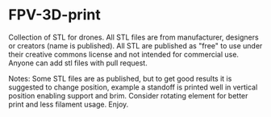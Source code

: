 # FPV-3D-print
Collection of STL for drones. All STL files are from manufacturer, designers
or creators (name is published). All STL are published as "free" to use under their
creative commons license and not intended for commercial use. 
Anyone can add stl files with pull request. 

Notes:
Some STL files are as published, but to get good results it is suggested to change position, 
example a standoff is printed well in vertical position enabling support and brim.
Consider rotating element for better print and less filament usage. Enjoy.
